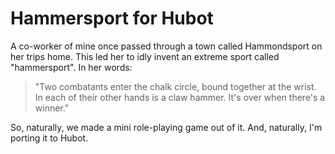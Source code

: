 # Hammersport for Hubot

A co-worker of mine once passed through a town called Hammondsport on her trips home. This led her to idly invent an extreme sport called "hammersport". In her words:

> "Two combatants enter the chalk circle, bound together at the wrist. In each of their other hands is a claw hammer. It's over when there's a winner."

So, naturally, we made a mini role-playing game out of it. And, naturally, I'm porting it to Hubot.
